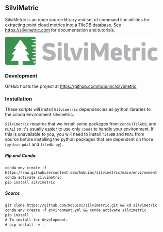 ## SilviMetric


SilviMetric is an open source library and set of command line utilities for extracting point cloud metrics into a TileDB database. See https://silvimetric.com for documentation and tutorials.

[<img src="https://github.com/hobuinc/silvimetric/blob/main/docs/source/logo/Logos/PNG/SilviMeteric_Logo_2c.png?raw=true">](https://silvimetric.com/)

### Development

GitHub hosts the project at https://github.com/hobuinc/silvimetric


### Installation
These scripts will install `Silvimetric` dependencies as python libraries to the conda environment silvimetric.

`Silvimetric` requires that we install some packages from `conda` (`TileDB`, and `PDAL`) so it's usually easier to use only `conda` to handle your environment. If this is unavailable to you, you will need to install `TileDB` and `PDAL` from source before installing the python packages that are dependent on those (`python-pdal` and `tiledb-py`).

##### Pip and Conda

```
conda env create -f https://raw.githubusercontent.com/hobuinc/silvimetric/main/environment.yml
conda activate silvimetric
pip install silvimetric
```

##### Source

```
git clone https://github.com/hobuinc/silvimetric.git && cd silvimetric
conda env create -f environment.yml && conda activate silvimetric
pip install .
# To install for development:
# pip install -e .
```